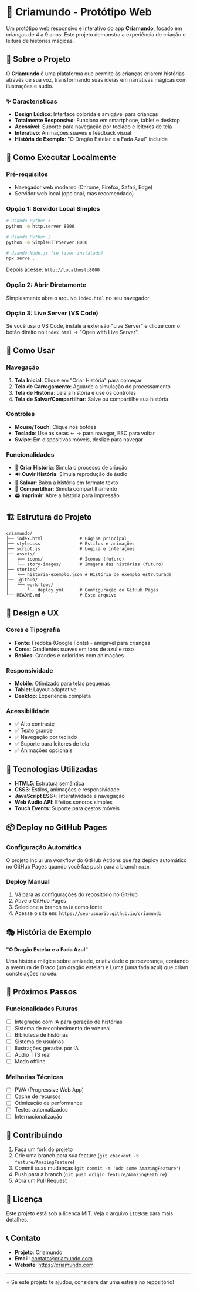 # 🌟 Criamundo - Protótipo Web

Um protótipo web responsivo e interativo do app **Criamundo**, focado em crianças de 4 a 9 anos. Este projeto demonstra a experiência de criação e leitura de histórias mágicas.

## 🎯 Sobre o Projeto

O **Criamundo** é uma plataforma que permite às crianças criarem histórias através de sua voz, transformando suas ideias em narrativas mágicas com ilustrações e áudio.

### ✨ Características

- **Design Lúdico**: Interface colorida e amigável para crianças
- **Totalmente Responsivo**: Funciona em smartphone, tablet e desktop
- **Acessível**: Suporte para navegação por teclado e leitores de tela
- **Interativo**: Animações suaves e feedback visual
- **História de Exemplo**: "O Dragão Estelar e a Fada Azul" incluída

## 🚀 Como Executar Localmente

### Pré-requisitos

- Navegador web moderno (Chrome, Firefox, Safari, Edge)
- Servidor web local (opcional, mas recomendado)

### Opção 1: Servidor Local Simples

```bash
# Usando Python 3
python -m http.server 8000

# Usando Python 2
python -m SimpleHTTPServer 8000

# Usando Node.js (se tiver instalado)
npx serve .
```

Depois acesse: `http://localhost:8000`

### Opção 2: Abrir Diretamente

Simplesmente abra o arquivo `index.html` no seu navegador.

### Opção 3: Live Server (VS Code)

Se você usa o VS Code, instale a extensão "Live Server" e clique com o botão direito no `index.html` → "Open with Live Server".

## 📱 Como Usar

### Navegação

1. **Tela Inicial**: Clique em "Criar História" para começar
2. **Tela de Carregamento**: Aguarde a simulação do processamento
3. **Tela de História**: Leia a história e use os controles
4. **Tela de Salvar/Compartilhar**: Salve ou compartilhe sua história

### Controles

- **Mouse/Touch**: Clique nos botões
- **Teclado**: Use as setas ← → para navegar, ESC para voltar
- **Swipe**: Em dispositivos móveis, deslize para navegar

### Funcionalidades

- 🎤 **Criar História**: Simula o processo de criação
- 🔊 **Ouvir História**: Simula reprodução de áudio
- 💾 **Salvar**: Baixa a história em formato texto
- 📱 **Compartilhar**: Simula compartilhamento
- 🖨️ **Imprimir**: Abre a história para impressão

## 🏗️ Estrutura do Projeto

```
criamundo/
├── index.html              # Página principal
├── style.css               # Estilos e animações
├── script.js               # Lógica e interações
├── assets/
│   ├── icons/              # Ícones (futuro)
│   └── story-images/       # Imagens das histórias (futuro)
├── stories/
│   └── historia-exemplo.json # História de exemplo estruturada
├── .github/
│   └── workflows/
│       └── deploy.yml      # Configuração do GitHub Pages
└── README.md               # Este arquivo
```

## 🎨 Design e UX

### Cores e Tipografia

- **Fonte**: Fredoka (Google Fonts) - amigável para crianças
- **Cores**: Gradientes suaves em tons de azul e roxo
- **Botões**: Grandes e coloridos com animações

### Responsividade

- **Mobile**: Otimizado para telas pequenas
- **Tablet**: Layout adaptativo
- **Desktop**: Experiência completa

### Acessibilidade

- ✅ Alto contraste
- ✅ Texto grande
- ✅ Navegação por teclado
- ✅ Suporte para leitores de tela
- ✅ Animações opcionais

## 🔧 Tecnologias Utilizadas

- **HTML5**: Estrutura semântica
- **CSS3**: Estilos, animações e responsividade
- **JavaScript ES6+**: Interatividade e navegação
- **Web Audio API**: Efeitos sonoros simples
- **Touch Events**: Suporte para gestos móveis

## 📦 Deploy no GitHub Pages

### Configuração Automática

O projeto inclui um workflow do GitHub Actions que faz deploy automático no GitHub Pages quando você faz push para a branch `main`.

### Deploy Manual

1. Vá para as configurações do repositório no GitHub
2. Ative o GitHub Pages
3. Selecione a branch `main` como fonte
4. Acesse o site em: `https://seu-usuario.github.io/criamundo`

## 🎭 História de Exemplo

**"O Dragão Estelar e a Fada Azul"**

Uma história mágica sobre amizade, criatividade e perseverança, contando a aventura de Draco (um dragão estelar) e Luma (uma fada azul) que criam constelações no céu.

## 🔮 Próximos Passos

### Funcionalidades Futuras

- [ ] Integração com IA para geração de histórias
- [ ] Sistema de reconhecimento de voz real
- [ ] Biblioteca de histórias
- [ ] Sistema de usuários
- [ ] Ilustrações geradas por IA
- [ ] Áudio TTS real
- [ ] Modo offline

### Melhorias Técnicas

- [ ] PWA (Progressive Web App)
- [ ] Cache de recursos
- [ ] Otimização de performance
- [ ] Testes automatizados
- [ ] Internacionalização

## 🤝 Contribuindo

1. Faça um fork do projeto
2. Crie uma branch para sua feature (`git checkout -b feature/AmazingFeature`)
3. Commit suas mudanças (`git commit -m 'Add some AmazingFeature'`)
4. Push para a branch (`git push origin feature/AmazingFeature`)
5. Abra um Pull Request

## 📄 Licença

Este projeto está sob a licença MIT. Veja o arquivo `LICENSE` para mais detalhes.

## 📞 Contato

- **Projeto**: Criamundo
- **Email**: contato@criamundo.com
- **Website**: https://criamundo.com

---

⭐ Se este projeto te ajudou, considere dar uma estrela no repositório! 
